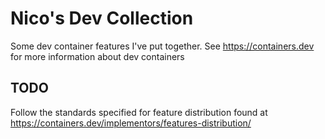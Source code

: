 # Nico's Dev Collection
Some dev container features I've put together. See https://containers.dev for more information about dev containers

## TODO
Follow the standards specified for feature distribution found at https://containers.dev/implementors/features-distribution/